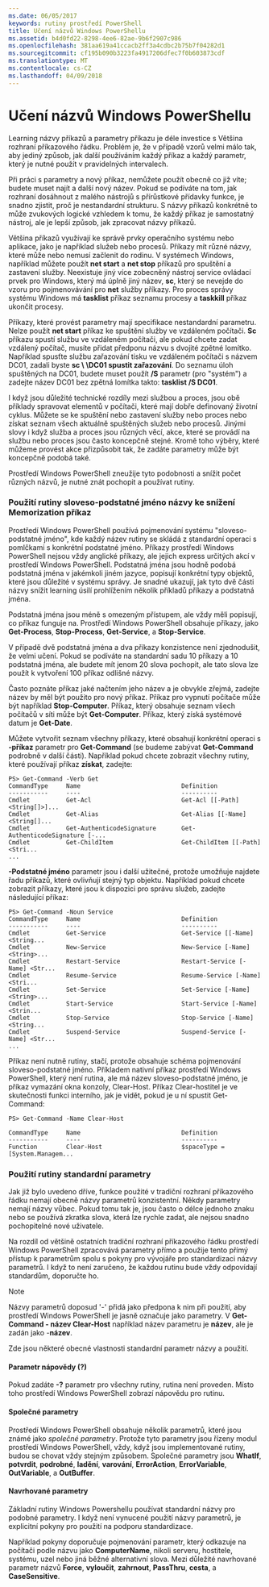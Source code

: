 ```yaml
---
ms.date: 06/05/2017
keywords: rutiny prostředí PowerShell
title: Učení názvů Windows PowerShellu
ms.assetid: b4d0fd22-8298-4ee6-82ae-9b6f2907c986
ms.openlocfilehash: 381aa619a41ccacb2ff3a4cdbc2b75b7f04282d1
ms.sourcegitcommit: cf195b090b3223fa4917206dfec7f0b603873cdf
ms.translationtype: MT
ms.contentlocale: cs-CZ
ms.lasthandoff: 04/09/2018
---
```

# <a name="learning-windows-powershell-names"></a>Učení názvů Windows PowerShellu
Learning názvy příkazů a parametry příkazu je déle investice s Většina rozhraní příkazového řádku. Problém je, že v případě vzorů velmi málo tak, aby jediný způsob, jak další používáním každý příkaz a každý parametr, který je nutné použít v pravidelných intervalech.

Při práci s parametry a nový příkaz, nemůžete použít obecně co již víte; budete muset najít a další nový název. Pokud se podíváte na tom, jak rozhraní dosáhnout z malého nástrojů s přírůstkové přídavky funkce, je snadno zjistit, proč je nestandardní strukturu. S názvy příkazů konkrétně to může zvukových logické vzhledem k tomu, že každý příkaz je samostatný nástroj, ale je lepší způsob, jak zpracovat názvy příkazů.

Většina příkazů využívají ke správě prvky operačního systému nebo aplikace, jako je například služeb nebo procesů. Příkazy mít různé názvy, které může nebo nemusí začlenit do rodinu. V systémech Windows, například můžete použít **net start** a **net stop** příkazů pro spuštění a zastavení služby. Neexistuje jiný více zobecněný nástroj service ovládací prvek pro Windows, který má úplně jiný název, **sc**, který se nevejde do vzoru pro pojmenovávání pro **net** služby příkazy. Pro proces správy systému Windows má **tasklist** příkaz seznamu procesy a **taskkill** příkaz ukončit procesy.

Příkazy, které provést parametry mají specifikace nestandardní parametru. Nelze použít **net start** příkaz ke spuštění služby ve vzdáleném počítači. **Sc** příkazu spustí službu ve vzdáleném počítači, ale pokud chcete zadat vzdálený počítač, musíte přidat předponu názvu s dvojité zpětné lomítko. Například spusťte službu zařazování tisku ve vzdáleném počítači s názvem DC01, zadali byste **sc \\ \\DC01 spustit zařazování**. Do seznamu úloh spuštěných na DC01, budete muset použít **/S** parametr (pro "systém") a zadejte název DC01 bez zpětná lomítka takto: **tasklist /S DC01**.

I když jsou důležité technické rozdíly mezi službou a proces, jsou obě příklady spravovat elementů v počítači, které mají dobře definovaný životní cyklus. Můžete se ke spuštění nebo zastavení služby nebo proces nebo získat seznam všech aktuálně spuštěných služeb nebo procesů. Jinými slovy i když služba a proces jsou různých věcí, akce, které se provádí na službu nebo proces jsou často koncepčně stejné. Kromě toho výběry, které můžeme provést akce přizpůsobit tak, že zadáte parametry může být koncepčně podobá také.

Prostředí Windows PowerShell zneužije tyto podobnosti a snížit počet různých názvů, je nutné znát pochopit a používat rutiny.

### <a name="cmdlets-use-verb-noun-names-to-reduce-command-memorization"></a>Použití rutiny sloveso-podstatné jméno názvy ke snížení Memorization příkaz
Prostředí Windows PowerShell používá pojmenování systému "sloveso-podstatné jméno", kde každý název rutiny se skládá z standardní operaci s pomlčkami s konkrétní podstatné jméno. Příkazy prostředí Windows PowerShell nejsou vždy anglické příkazy, ale jejich express určitých akcí v prostředí Windows PowerShell. Podstatná jména jsou hodně podobá podstatná jména v jakémkoli jiném jazyce, popisují konkrétní typy objektů, které jsou důležité v systému správy. Je snadné ukazují, jak tyto dvě části názvy snížit learning úsilí prohlížením několik příkladů příkazy a podstatná jména.

Podstatná jména jsou méně s omezeným přístupem, ale vždy měli popisují, co příkaz funguje na. Prostředí Windows PowerShell obsahuje příkazy, jako **Get-Process**, **Stop-Process**, **Get-Service**, a **Stop-Service**.

V případě dvě podstatná jména a dva příkazy konzistence není zjednodušit, že velmi učení. Pokud se podíváte na standardní sadu 10 příkazy a 10 podstatná jména, ale budete mít jenom 20 slova pochopit, ale tato slova lze použít k vytvoření 100 příkaz odlišné názvy.

Často poznáte příkaz jaké načtením jeho název a je obvykle zřejmá, zadejte název by měl být použito pro nový příkaz. Příkaz pro vypnutí počítače může být například **Stop-Computer**. Příkaz, který obsahuje seznam všech počítačů v síti může být **Get-Computer**. Příkaz, který získá systémové datum je **Get-Date**.

Můžete vytvořit seznam všechny příkazy, které obsahují konkrétní operaci s **-příkaz** parametr pro **Get-Command** (se budeme zabývat **Get-Command** podrobně v další části). Například pokud chcete zobrazit všechny rutiny, které používají příkaz **získat**, zadejte:

```
PS> Get-Command -Verb Get
CommandType     Name                            Definition
-----------     ----                            ----------
Cmdlet          Get-Acl                         Get-Acl [[-Path] <String[]>]...
Cmdlet          Get-Alias                       Get-Alias [[-Name] <String[]...
Cmdlet          Get-AuthenticodeSignature       Get-AuthenticodeSignature [-...
Cmdlet          Get-ChildItem                   Get-ChildItem [[-Path] <Stri...
...
```

**-Podstatné jméno** parametr jsou i další užitečné, protože umožňuje najdete řadu příkazů, které ovlivňují stejný typ objektu. Například pokud chcete zobrazit příkazy, které jsou k dispozici pro správu služeb, zadejte následující příkaz:

```
PS> Get-Command -Noun Service
CommandType     Name                            Definition
-----------     ----                            ----------
Cmdlet          Get-Service                     Get-Service [[-Name] <String...
Cmdlet          New-Service                     New-Service [-Name] <String>...
Cmdlet          Restart-Service                 Restart-Service [-Name] <Str...
Cmdlet          Resume-Service                  Resume-Service [-Name] <Stri...
Cmdlet          Set-Service                     Set-Service [-Name] <String>...
Cmdlet          Start-Service                   Start-Service [-Name] <Strin...
Cmdlet          Stop-Service                    Stop-Service [-Name] <String...
Cmdlet          Suspend-Service                 Suspend-Service [-Name] <Str...
...
```

Příkaz není nutně rutiny, stačí, protože obsahuje schéma pojmenování sloveso-podstatné jméno. Příkladem nativní příkaz prostředí Windows PowerShell, který není rutina, ale má název sloveso-podstatné jméno, je příkaz vymazání okna konzoly, Clear-Host. Příkaz Clear-hostitel je ve skutečnosti funkci interního, jak je vidět, pokud je u ní spustit Get-Command:

```
PS> Get-Command -Name Clear-Host

CommandType     Name                            Definition
-----------     ----                            ----------
Function        Clear-Host                      $spaceType = [System.Managem...
```

### <a name="cmdlets-use-standard-parameters"></a>Použití rutiny standardní parametry
Jak již bylo uvedeno dříve, funkce použité v tradiční rozhraní příkazového řádku nemají obecně názvy parametrů konzistentní. Někdy parametry nemají názvy vůbec. Pokud tomu tak je, jsou často o délce jednoho znaku nebo se používá zkratka slova, která lze rychle zadat, ale nejsou snadno pochopitelné nové uživatele.

Na rozdíl od většině ostatních tradiční rozhraní příkazového řádku prostředí Windows PowerShell zpracovává parametry přímo a použije tento přímý přístup k parametrům spolu s pokyny pro vývojáře pro standardizaci názvy parametrů. I když to není zaručeno, že každou rutinu bude vždy odpovídají standardům, doporučte ho.

> [!NOTE]
> Názvy parametrů doposud '-' přidá jako předpona k nim při použití, aby prostředí Windows PowerShell je jasně označuje jako parametry. V **Get-Command - název Clear-Host** například název parametru je **název**, ale je zadán jako -**název**.

Zde jsou některé obecné vlastnosti standardní parametr názvy a použití.

#### <a name="the-help-parameter-"></a>Parametr nápovědy (?)
Pokud zadáte **-?** parametr pro všechny rutiny, rutina není proveden. Místo toho prostředí Windows PowerShell zobrazí nápovědu pro rutinu.

#### <a name="common-parameters"></a>Společné parametry
Prostředí Windows PowerShell obsahuje několik parametrů, které jsou známé jako *společné parametry*. Protože tyto parametry jsou řízeny modul prostředí Windows PowerShell, vždy, když jsou implementované rutiny, budou se chovat vždy stejným způsobem. Společné parametry jsou **WhatIf**, **potvrdit**, **podrobné**, **ladění**, **varování**, **ErrorAction**, **ErrorVariable**, **OutVariable**, a **OutBuffer**.

#### <a name="suggested-parameters"></a>Navrhované parametry
Základní rutiny Windows Powershellu používat standardní názvy pro podobné parametry. I když není vynucené použití názvy parametrů, je explicitní pokyny pro použití na podporu standardizace.

Například pokyny doporučuje pojmenování parametr, který odkazuje na počítači podle názvu jako **ComputerName**, nikoli serveru, hostitele, systému, uzel nebo jiná běžné alternativní slova. Mezi důležité navrhované parametr názvů **Force**, **vyloučit**, **zahrnout**, **PassThru**, **cesta**, a **CaseSensitive**.